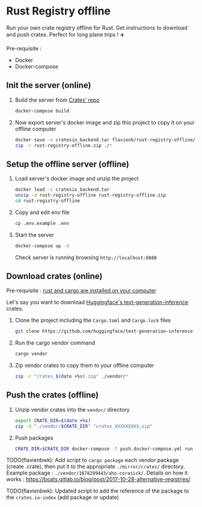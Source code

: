 # Rust Registry offline

Run your own crate registry offline for Rust. Get instructions to download and push crates. Perfect for long plane trips ! :airplane:

Pre-requisite :

- Docker
- Docker-compose

## Init the server (online)

1. Build the server from [Crates' repo](https://github.com/rust-lang/crates.io)

    ```bash
    docker-compose build
    ```

2. Now export server's docker image and zip this project to copy it on your offline computer

    ```bash
    docker save -o cratesio_backend.tar flavienb/rust-registry-offline/cratesio-backend:latest
    zip -r rust-registry-offline.zip ./*
    ```

## Setup the offline server (offline)

1. Load server's docker image and unzip the project

    ```bash
    docker load -i cratesio_backend.tar
    unzip -d rust-registry-offline rust-registry-offline.zip
    cd rust-registry-offline
    ```

2. Copy and edit env file

    ```bash
    cp .env.example .env
    ```

3. Start the server

    ```bash
    docker-compose up -d
    ```

    Check server is running browsing `http://localhost:8080`

## Download crates (online)

Pre-requisite : [rust and cargo are installed on your computer](https://www.rust-lang.org/tools/install)

Let's say you want to download [Huggingface's text-generation-inference](https://github.com/huggingface/text-generation-inference) crates.

1. Clone the project including the `Cargo.toml` and `Cargo.lock` files

    ```bash
    git clone https://github.com/huggingface/text-generation-inference && cd text-generation-inference
    ```

2. Run the cargo vendor command

    ```bash
    cargo vendor
    ```

3. Zip vendor crates to copy them to your offline computer

    ```bash
    zip -r "crates_$(date +%s).zip" ./vendor/*
    ```

## Push the crates (offline)

1. Unzip vendor crates into the `vendor/` directory

    ```bash
    export CRATE_DIR=$(date +%s)
    zip -d "./vendor/$CRATE_DIR" "crates_XXXXXXXXX.zip"
    ```

2. Push packages

    ```bash
    CRATE_DIR=$CRATE_DIR docker-compose -f push.docker-compose.yml run push
    ```

TODO(flavienbwk): Add script to `cargo package` each vendor package (create .crate), then put it to the appropriate `./mirror/crates/` directory. Example package : `./vendor/1678289443/aho-corasick/`. Details on how it works : https://boats.gitlab.io/blog/post/2017-10-28-alternative-registries/

TODO(flavienbwk): Updated script to add the reference of the package to the `crates.io-index` (add package or update)
